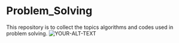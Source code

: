 # Problem_Solving
This repository is to collect the topics algorithms and codes used in problem solving.
<picture>
 <source media="(prefers-color-scheme: dark)" srcset="![image](https://github.com/Daniel-Sameh/Problem_Solving/assets/111789605/18a16e92-ae1b-4ccf-9933-c25993b8ee63)
">
 <source media="(prefers-color-scheme: light)" srcset="![image](https://github.com/Daniel-Sameh/Problem_Solving/assets/111789605/4572713e-07ec-463e-8092-47ffbc4db77d)
">
 <img alt="YOUR-ALT-TEXT" src="![image](https://github.com/Daniel-Sameh/Problem_Solving/assets/111789605/612337a2-8238-4895-9709-f6e07267b293)
">
</picture>
